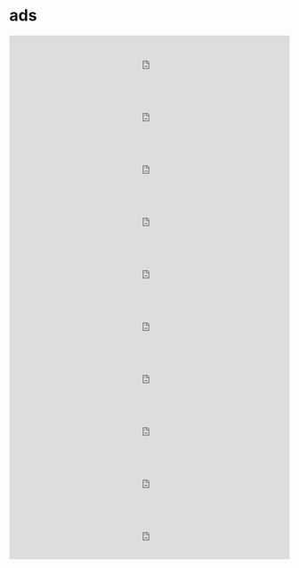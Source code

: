 # ads

<iframe
    class="advertisement"
    src="https://john.mondecitronne.com/embed?ref=celeste.exposed"
    style="margin-left:auto;display:block;margin-right:auto;max-width:732px;width:100%;height:94px;border:none;">
</iframe>

<iframe
    class="advertisement"
    src="https://john.mondecitronne.com/embed?ref=celeste.exposed"
    style="margin-left:auto;display:block;margin-right:auto;max-width:732px;width:100%;height:94px;border:none;">
</iframe>

<iframe
    class="advertisement"
    src="https://john.mondecitronne.com/embed?ref=celeste.exposed"
    style="margin-left:auto;display:block;margin-right:auto;max-width:732px;width:100%;height:94px;border:none;">
</iframe>

<iframe
    class="advertisement"
    src="https://john.mondecitronne.com/embed?ref=celeste.exposed"
    style="margin-left:auto;display:block;margin-right:auto;max-width:732px;width:100%;height:94px;border:none;">
</iframe>

<iframe
    class="advertisement"
    src="https://john.mondecitronne.com/embed?ref=celeste.exposed"
    style="margin-left:auto;display:block;margin-right:auto;max-width:732px;width:100%;height:94px;border:none;">
</iframe>

<iframe
    class="advertisement"
    src="https://john.mondecitronne.com/embed?ref=celeste.exposed"
    style="margin-left:auto;display:block;margin-right:auto;max-width:732px;width:100%;height:94px;border:none;">
</iframe>

<iframe
    class="advertisement"
    src="https://john.mondecitronne.com/embed?ref=celeste.exposed"
    style="margin-left:auto;display:block;margin-right:auto;max-width:732px;width:100%;height:94px;border:none;">
</iframe>

<iframe
    class="advertisement"
    src="https://john.mondecitronne.com/embed?ref=celeste.exposed"
    style="margin-left:auto;display:block;margin-right:auto;max-width:732px;width:100%;height:94px;border:none;">
</iframe>

<iframe
    class="advertisement"
    src="https://john.mondecitronne.com/embed?ref=celeste.exposed"
    style="margin-left:auto;display:block;margin-right:auto;max-width:732px;width:100%;height:94px;border:none;">
</iframe>

<iframe
    class="advertisement"
    src="https://john.mondecitronne.com/embed?ref=celeste.exposed"
    style="margin-left:auto;display:block;margin-right:auto;max-width:732px;width:100%;height:94px;border:none;">
</iframe>
